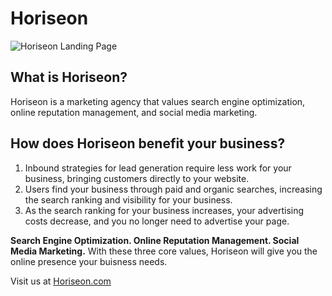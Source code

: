 # Horiseon

![Horiseon Landing Page](/assets/images/horiseon-landing-page.png)

## What is Horiseon?

Horiseon is a marketing agency that values search engine optimization, online reputation management, and social media marketing. 

## How does Horiseon benefit your business?

1. Inbound strategies for lead generation require less work for your business, bringing customers directly to your website. 
2. Users find your business through paid and organic searches, increasing the search ranking and visibility for your business.
3. As the search ranking for your business increases, your advertising costs decrease, and you no longer need to advertise your page. 

**Search Engine Optimization. Online Reputation Management. Social Media Marketing.** 
With these three core values, Horiseon will give you the online presence your buisness needs.

Visit us at [Horiseon.com](https://kohringsw.github.io/horiseon/)
